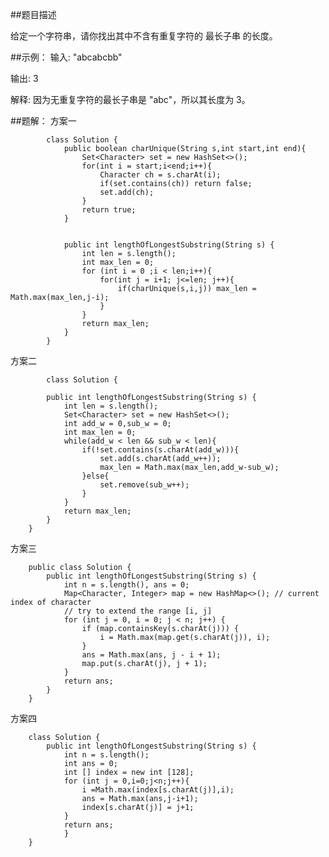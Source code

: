 ##题目描述

给定一个字符串，请你找出其中不含有重复字符的 最长子串 的长度。

##示例：
输入: "abcabcbb"

输出: 3 

解释: 因为无重复字符的最长子串是 "abc"，所以其长度为 3。

##题解： 
方案一

            class Solution {
                public boolean charUnique(String s,int start,int end){
                    Set<Character> set = new HashSet<>();
                    for(int i = start;i<end;i++){
                        Character ch = s.charAt(i);
                        if(set.contains(ch)) return false;
                        set.add(ch);
                    }
                    return true;
                } 
            
                
                public int lengthOfLongestSubstring(String s) {
                    int len = s.length();
                    int max_len = 0;
                    for (int i = 0 ;i < len;i++){
                        for(int j = i+1; j<=len; j++){
                            if(charUnique(s,i,j)) max_len = Math.max(max_len,j-i);                    
                        }
                    }
                    return max_len;
                }
            }
            
            
方案二

            class Solution {
            
            public int lengthOfLongestSubstring(String s) {
                int len = s.length();
                Set<Character> set = new HashSet<>();
                int add_w = 0,sub_w = 0;
                int max_len = 0;
                while(add_w < len && sub_w < len){
                    if(!set.contains(s.charAt(add_w))){
                        set.add(s.charAt(add_w++));
                        max_len = Math.max(max_len,add_w-sub_w);
                    }else{
                        set.remove(sub_w++);
                    }
                }
                return max_len;
            }
        }
        

方案三
        
        public class Solution {
            public int lengthOfLongestSubstring(String s) {
                int n = s.length(), ans = 0;
                Map<Character, Integer> map = new HashMap<>(); // current index of character
                // try to extend the range [i, j]
                for (int j = 0, i = 0; j < n; j++) {
                    if (map.containsKey(s.charAt(j))) {
                        i = Math.max(map.get(s.charAt(j)), i);
                    }
                    ans = Math.max(ans, j - i + 1);
                    map.put(s.charAt(j), j + 1);
                }
                return ans;
            }
        }
        
方案四
   
        class Solution {
            public int lengthOfLongestSubstring(String s) {
                int n = s.length();
                int ans = 0;
                int [] index = new int [128];
                for (int j = 0,i=0;j<n;j++){
                    i =Math.max(index[s.charAt(j)],i);
                    ans = Math.max(ans,j-i+1);
                    index[s.charAt(j)] = j+1;
                }
                return ans;
                }
        }
